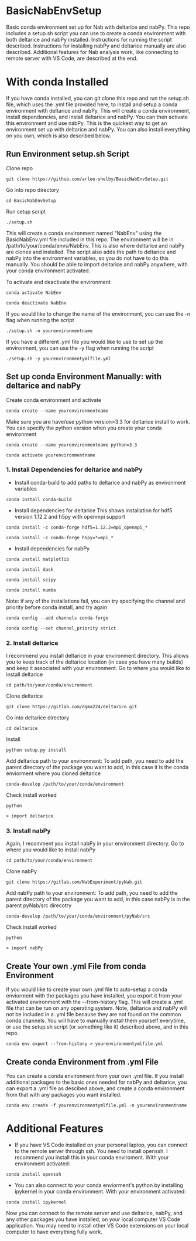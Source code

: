# BasicNabEnvSetup
Basic conda environment set up for Nab with deltarice and nabPy. This repo includes a setup.sh script you can use to create a conda environment with both deltarice and nabPy installed. Instructions for running the script described. Instructions for installing nabPy and deltarice manually are also described. Additional features for Nab analysis work, like connecting to remote server with VS Code, are described at the end.

# With conda Installed
If you have conda installed, you can git clone this repo and run the setup.sh file, which uses the .yml file provided here, to install and setup a conda environment with deltarice and nabPy. This will create a conda environment, install dependencies, and install deltarice and nabPy. You can then activate this environment and use nabPy. This is the quickest way to get an environment set up with deltarice and nabPy. You can also install everything on you own, which is also described below. 

## Run Environment setup.sh Script
Clone repo
```
git clone https://github.com/arlee-shelby/BasicNabEnvSetup.git
```
Go into repo directory
```
cd BasicNabEnvSetup
```
Run setup script
```
./setup.sh
```
This will create a conda environment named "NabEnv" using the BasicNabEnv.yml file included in this repo. The environment will be in /path/to/your/conda/envs/NabEnv. This is also where deltarice and nabPy are clones and installed. The script also adds the path to deltarice and nabPy into the environment variables, so you do not have to do this manually. You should be able to import deltarice and nabPy anywhere, with your conda environment activated. 

To activate and deactivate the environment
```
conda activate NabEnv
```
```
conda deactivate NabEnv
```
If you would like to change the name of the environment, you can use the -n flag when running the script
```
./setup.sh -n yourenvironmentname
```
If you have a different .yml file you would like to use to set up the environment, you can use the -y flag when running the script
```
./setup.sh -y yourenvironmentymlfile.yml
```

## Set up conda Environment Manually: with deltarice and nabPy
Create conda environment and activate
```
conda create --name yourenvironmentname
```
Make sure you are have/use python version>3.3 for deltarice install to work. You can specify the python version when you create your conda environment
```
conda create --name yourenvironmentname python=3.3
```
```
conda activate yourenvironmentname
```
### 1. Install Dependencies for deltarice and nabPy
* Install conda-build to add paths to deltarice and nabPy as environment variables
```
conda install conda-build
```
* Install dependencies for deltarice
This shows installation for hdf5 version 1.12.2 and h5py with openmpi support
```
conda install -c conda-forge hdf5=1.12.2=mpi_openmpi_*
```
```
conda install -c conda-forge h5py=*=mpi_*
```
* Install dependencies for nabPy
```
conda install matplotlib
```
```
conda install dask
```
```
conda install scipy
```
```
conda install numba
```
Note: if any of the installations fail, you can try specifying the channel and priority before conda install, and try again
```
conda config --add channels conda-forge
```
```
conda config --set channel_priority strict
```
### 2. Install deltarice
I recommend you install deltarice in your environment directory. This allows you to keep track of the deltarice location (in case you have many builds) and keep it associated with your environment.
Go to where you would like to install deltarice
```
cd path/to/your/conda/environment
```
Clone deltarice
```
git clone https://gitlab.com/dgma224/deltarice.git
```
Go into deltarice directory
```
cd deltarice
```
Install
```
python setup.py install
```
Add deltarice path to your environment: To add path, you need to add the parent directory of the package you want to add, in this case it is the conda enviorment where you cloned deltarice
```
conda-develop /path/to/your/conda/environment
```
Check install worked
```
python
```
```
> import deltarice
```
### 3. Install nabPy
Again, I recomment you install nabPy in your environment directory.
Go to where you would like to install nabPy
```
cd path/to/your/conda/environment
```
Clone nabPy
```
git clone https://gitlab.com/NabExperiment/pyNab.git
```
Add nabPy path to your environment: To add path, you need to add the parent directory of the package you want to add, in this case nabPy is in the parent pyNab/src direcotry
```
conda-develop /path/to/your/conda/environment/pyNab/src
```
Check install worked
```
python
```
```
> import nabPy
```
## Create Your own .yml File from conda Environment
If you would like to create your own .yml file to auto-setup a conda enviorment with the packages you have installed, you export it from your activated environment with the --from-history flag. This will create a .yml file that can be run on any operating system. Note, deltarice and nabPy will not be included in a .yml file because they are not found on the common conda channels. You will have to manually install them yourself everytime, or use the setup.sh script (or something like it) described above, and in this repo. 
```
conda env export --from-history > yourenvironmentymlfile.yml
```
## Create conda Environment from .yml File
You can create a conda environment from your own .yml file. If you install additional packages to the basic ones needed for nabPy and deltarice, you can export a .yml file as descibed above, and create a conda environment from that with any packages you want installed. 
```
conda env create -f yourenvironmentymlfile.yml -n yourenvironmentname
```

# Additional Features
* If you have VS Code installed on your personal laptop, you can connect to the remote server through ssh. You need to install openssh. I recommend you install this in your conda enviroment. With your environment activated:
```
conda install openssh
```
* You can also connect to your conda enviorment's python by installing ipykernel in your conda environment. With your environment activated:
```
conda install ipykernel
```
Now you can connect to the remote server and use deltarice, nabPy, and any other packages you have installed, on your local computer VS Code application. You may need to install other VS Code extensions on your local computer to have everything fully work. 
